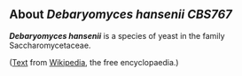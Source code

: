 About *Debaryomyces hansenii CBS767* 
------------------------------------



***Debaryomyces hansenii*** is a species of yeast in the family
Saccharomycetaceae.

([Text](http://en.wikipedia.org/wiki/Debaryomyces_hansenii) from
[Wikipedia](http://en.wikipedia.org/), the free encyclopaedia.)
